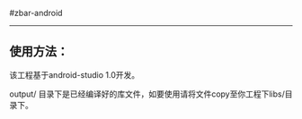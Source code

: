 #zbar-android

----
## 使用方法：

该工程基于android-studio 1.0开发。

output/ 目录下是已经编译好的库文件，如要使用请将文件copy至你工程下libs/目录下。